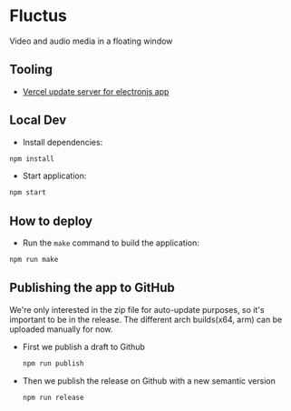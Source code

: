 # Fluctus
Video and audio media in a floating window

## Tooling

- [Vercel update server for electronjs app](https://github.com/kivS/fluctus-update-server)


## Local Dev

- Install dependencies:
```bash
npm install
```

- Start application:
```bash
npm start
```


## How to deploy


- Run the `make` command to build the application:
```bash
npm run make
```

## Publishing the app to GitHub

We're only interested in the zip file for auto-update purposes, so it's important to be in the release.
The different arch builds(x64, arm) can be uploaded manually for now.

- First we publish a draft to Github

    ```bash
    npm run publish 
    ```

- Then we publish the release on Github with a new semantic version

    ```bash
    npm run release
    ```